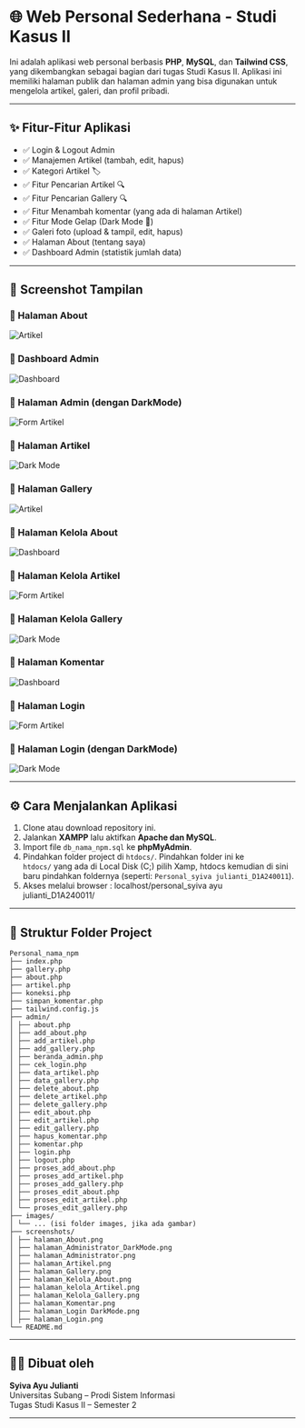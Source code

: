 # 🌐 Web Personal Sederhana - Studi Kasus II

Ini adalah aplikasi web personal berbasis **PHP**, **MySQL**, dan **Tailwind CSS**, yang dikembangkan sebagai bagian dari tugas Studi Kasus II. Aplikasi ini memiliki halaman publik dan halaman admin yang bisa digunakan untuk mengelola artikel, galeri, dan profil pribadi.

---


## ✨ Fitur-Fitur Aplikasi

- ✅ Login & Logout Admin
- ✅ Manajemen Artikel (tambah, edit, hapus)
- ✅ Kategori Artikel 🏷️
- ✅ Fitur Pencarian Artikel 🔍
- ✅ Fitur Pencarian Gallery 🔍
- ✅ Fitur Menambah komentar (yang ada di halaman Artikel)
- ✅ Fitur Mode Gelap (Dark Mode 🌙)
- ✅ Galeri foto (upload & tampil, edit, hapus)
- ✅ Halaman About (tentang saya)
- ✅ Dashboard Admin (statistik jumlah data)

---


## 📸 Screenshot Tampilan

### 🔹 Halaman About
![Artikel](screenshots/halaman_About.png)

### 🔹 Dashboard Admin
![Dashboard](screenshots/halaman_Administrator.png)

### 🔹 Halaman Admin (dengan DarkMode)
![Form Artikel](screenshots/halaman_Administrator_DarkMode.png)

### 🔹 Halaman Artikel 
![Dark Mode](screenshots/halaman_Artikel.png)

### 🔹 Halaman Gallery
![Artikel](screenshots/halaman_Gallery.png)

### 🔹 Halaman Kelola About
![Dashboard](screenshots/halaman_Kelola_About.png)

### 🔹 Halaman Kelola Artikel
![Form Artikel](screenshots/halaman_Kelola_Artikel.png)

### 🔹 Halaman Kelola Gallery
![Dark Mode](screenshots/halaman_Kelola_Gallery.png)

### 🔹 Halaman Komentar
![Dashboard](screenshots/halaman_Komentar.png)

### 🔹 Halaman Login
![Form Artikel](screenshots/halaman_Login.png)

### 🔹 Halaman Login (dengan DarkMode)
![Dark Mode](screenshots/halaman_Login_DarkMode.png)

---

## ⚙️ Cara Menjalankan Aplikasi

1. Clone atau download repository ini.
2. Jalankan **XAMPP** lalu aktifkan **Apache dan MySQL**.
3. Import file `db_nama_npm.sql` ke **phpMyAdmin**.
4. Pindahkan folder project di `htdocs/`. Pindahkan folder ini ke `htdocs/` yang ada di Local Disk (C;) pilih Xamp, htdocs kemudian di sini baru pindahkan foldernya (seperti: `Personal_syiva julianti_D1A240011`).
5. Akses melalui browser :  localhost/personal_syiva ayu julianti_D1A240011/

---


## 📂 Struktur Folder Project

```
Personal_nama_npm
├── index.php
├── gallery.php 
├── about.php 
├── artikel.php 
├── koneksi.php 
├── simpan_komentar.php 
├── tailwind.config.js 
├── admin/ 
│ ├── about.php 
│ ├── add_about.php 
│ ├── add_artikel.php 
│ ├── add_gallery.php 
│ ├── beranda_admin.php 
│ ├── cek_login.php 
│ ├── data_artikel.php 
│ ├── data_gallery.php 
│ ├── delete_about.php 
│ ├── delete_artikel.php 
│ ├── delete_gallery.php 
│ ├── edit_about.php
│ ├── edit_artikel.php 
│ ├── edit_gallery.php 
│ ├── hapus_komentar.php 
│ ├── komentar.php
│ ├── login.php 
│ ├── logout.php 
│ ├── proses_add_about.php 
│ ├── proses_add_artikel.php 
│ ├── proses_add_gallery.php 
│ ├── proses_edit_about.php 
│ ├── proses_edit_artikel.php 
│ └── proses_edit_gallery.php 
├── images/ 
│ └── ... (isi folder images, jika ada gambar)
├── screenshots/ 
│ ├── halaman_About.png
│ ├── halaman_Administrator_DarkMode.png
│ ├── halaman_Administrator.png
│ ├── halaman_Artikel.png
│ ├── halaman_Gallery.png
│ ├── halaman_Kelola_About.png
│ ├── halaman_kelola_Artikel.png
│ ├── halaman_Kelola_Gallery.png
│ ├── halaman_Komentar.png
│ ├── halaman_Login DarkMode.png
│ ├── halaman_Login.png
└── README.md
```

---


## 🧑‍💻 Dibuat oleh
**Syiva Ayu Julianti**  
Universitas Subang – Prodi Sistem Informasi  
Tugas Studi Kasus II – Semester 2

---



